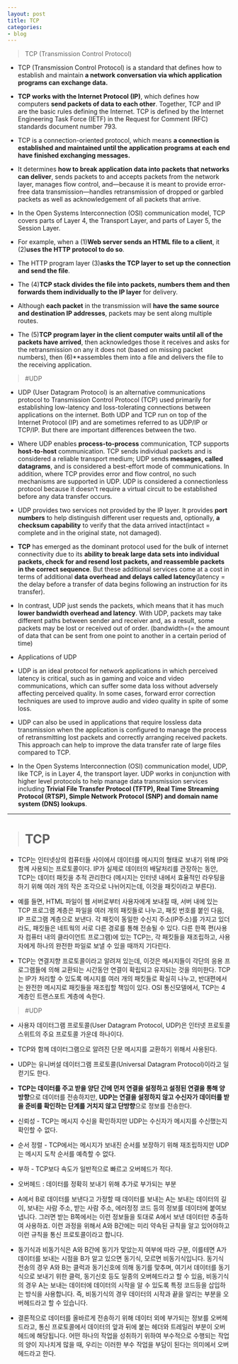 ```yaml
---
layout: post
title: TCP
categories:
- blog
---
```



> TCP (Transmission Control Protocol)

* TCP (Transmission Control Protocol) is a standard that defines how to establish and maintain **a network conversation via which application programs can exchange data.**
* **TCP works with the Internet Protocol (IP)**, which defines how computers **send packets of data to each other**. Together, TCP and IP are the basic rules defining the Internet. TCP is defined by the Internet Engineering Task Force (IETF) in the Request for Comment (RFC) standards document number 793.

* TCP is a connection-oriented protocol, which means **a connection is established and maintained until the application programs at each end have finished exchanging messages.** 
* It determines **how to break application data into packets that networks can deliver**, sends packets to and accepts packets from the network layer, manages flow control, and—because it is meant to provide error-free data transmission—handles retransmission of dropped or garbled packets as well as acknowledgement of all packets that arrive.  
* In the Open Systems Interconnection (OSI) communication model, TCP covers parts of Layer 4, the Transport Layer, and parts of Layer 5, the Session Layer.

* For example, when a (1)**Web server sends an HTML file to a client**, it (2)**uses the HTTP protocol to do so**. 
* The HTTP program layer (3)**asks the TCP layer to set up the connection and send the file**.  
* The (4)**TCP stack divides the file into packets, numbers them and then forwards them individually to the IP layer** for delivery. 
* Although **each packet** in the transmission will **have the same source and destination IP addresses**, packets may be sent along multiple routes. 
* The (5)**TCP program layer in the client computer waits until all of the packets have arrived**, then acknowledges those it receives and asks for the retransmission on any it does not (based on missing packet numbers), then (6)**assembles them into a file and delivers the file to the receiving application.

> #UDP

* UDP (User Datagram Protocol) is an alternative communications protocol to Transmission Control Protocol (TCP) used primarily for establishing low-latency and loss-tolerating connections between applications on the internet. Both UDP and TCP run on top of the Internet Protocol (IP) and are sometimes referred to as UDP/IP or TCP/IP. But there are important differences between the two.

* Where UDP enables **process-to-process** communication, TCP supports **host-to-host** communication. TCP sends individual packets and is considered a reliable transport medium; UDP sends **messages, called datagrams**, and is considered a best-effort mode of communications. In addition, where TCP provides error and flow control, no such mechanisms are supported in UDP. UDP is considered a connectionless protocol because it doesn't require a virtual circuit to be established before any data transfer occurs.

* UDP provides two services not provided by the IP layer. It provides **port numbers** to help distinguish different user requests and, optionally, **a checksum capability** to verify that the data arrived intact(intact = complete and in the original state, not damaged).

* **TCP** has emerged as the dominant protocol used for the bulk of internet connectivity due to its **ability to break large data sets into individual packets, check for and resend lost packets, and reassemble packets in the correct sequence**. But these additional services come at a cost in terms of additional **data overhead and delays called latency**(latency = the delay before a transfer of data begins following an instruction for its transfer).

* In contrast, UDP just sends the packets, which means that it has much **lower bandwidth overhead and latency**. With UDP, packets may take different paths between sender and receiver and, as a result, some packets may be lost or received out of order.  (bandwidth=(= the amount of data that can be sent from one point to another in a certain period of time)

* Applications of UDP
* UDP is an ideal protocol for network applications in which perceived latency is critical, such as in gaming and voice and video communications, which can suffer some data loss without adversely affecting perceived quality. In some cases, forward error correction techniques are used to improve audio and video quality in spite of some loss.

* UDP can also be used in applications that require lossless data transmission when the application is configured to manage the process of retransmitting lost packets and correctly arranging received packets. This approach can help to improve the data transfer rate of large files compared to TCP.

* In the Open Systems Interconnection (OSI) communication model, UDP, like TCP, is in Layer 4, the transport layer. UDP works in conjunction with higher level protocols to help manage data transmission services including **Trivial File Transfer Protocol (TFTP), Real Time Streaming Protocol (RTSP), Simple Network Protocol (SNP) and domain name system (DNS) lookups**.



- - -


> # TCP

* TCP는 인터넷상의 컴퓨터들 사이에서 데이터를 메시지의 형태로 보내기 위해 IP와 함께 사용되는 프로토콜이다. IP가 실제로 데이터의 배달처리를 관장하는 동안, TCP는 데이터 패킷을 추적 관리한다 (메시지는 인터넷 내에서 효율적인 라우팅을 하기 위해 여러 개의 작은 조각으로 나뉘어지는데, 이것을 패킷이라고 부른다).

* 예를 들면, HTML 파일이 웹 서버로부터 사용자에게 보내질 때, 서버 내에 있는 TCP 프로그램 계층은 파일을 여러 개의 패킷들로 나누고, 패킷 번호를 붙인 다음, IP 프로그램 계층으로 보낸다. 각 패킷이 동일한 수신지 주소(IP주소)를 가지고 있더라도, 패킷들은 네트웍의 서로 다른 경로를 통해 전송될 수 있다. 다른 한쪽 편(사용자 컴퓨터 내의 클라이언트 프로그램)에 있는 TCP는, 각 패킷들을 재조립하고, 사용자에게 하나의 완전한 파일로 보낼 수 있을 때까지 기다린다.

* TCP는 연결지향 프로토콜이라고 알려져 있는데, 이것은 메시지들이 각단의 응용 프로그램들에 의해 교환되는 시간동안 연결이 확립되고 유지되는 것을 의미한다. TCP는 IP가 처리할 수 있도록 메시지를 여러 개의 패킷들로 확실히 나누고, 반대편에서는 완전한 메시지로 패킷들을 재조립할 책임이 있다. OSI 통신모델에서, TCP는 4계층인 트랜스포트 계층에 속한다.


> #UDP

* 사용자 데이터그램 프로토콜(User Datagram Protocol, UDP)은 인터넷 프로토콜 스위트의 주요 프로토콜 가운데 하나이다. 
* TCP와 함께 데이터그램으로 알려진 단문 메시지를 교환하기 위해서 사용된다. 
* UDP는 유니버설 데이터그램 프로토콜(Universal Datagram Protocol)이라고 일컫기도 한다.

* **TCP는 데이터를 주고 받을 양단 간에 먼저 연결을 설정하고 설정된 연결을 통해 양방향**으로 데이터를 전송하지만, **UDP는 연결을 설정하지 않고 수신자가 데이터를 받을 준비를 확인하는 단계를 거치지 않고 단방향**으로 정보를 전송한다.

* 신뢰성 - TCP는 메시지 수신을 확인하지만 UDP는 수신자가 메시지를 수신했는지 확인할 수 없다.
* 순서 정렬 - TCP에서는 메시지가 보내진 순서를 보장하기 위해 재조립하지만 UDP는 메시지 도착 순서를 예측할 수 없다.
* 부하 - TCP보다 속도가 일반적으로 빠르고 오버헤드가 적다.

* 오버헤드 : 데이터를 정확히 보내기 위해 추가로 부가되는 부분
* A에서 B로 데이터를 보낸다고 가정할 때 데이터를 보내는 A는 보내는 데이터의 길이, 보내는 사람 주소, 받는 사람 주소, 에러정정 코드 등의 정보를 데이터에 붙여보냅니다. 그러면 받는 B쪽에서는 이런 정보들을 토대로 A에서 보낸 데이터만 추출하여 사용하죠. 이런 과정을 위해서 A와 B간에는 미리 약속된 규칙을 알고 있어야하고 이런 규칙을 통신 프로토콜이라고 합니다. 

* 동기식과 비동기식은 A와 B간에 동기가 맞았는지 여부에 따라 구분, 이를테면 A가 데이터를 보내는 시점을 B가 알고 있으면 동기식, 모르면 비동기식입니다. 동기식 전송의 경우 A와 B는 클럭과 동기신호에 의해 동기를 맞추며, 여기서 데이터를 동기식으로 보내기 위한 클럭, 동기신호 등도 일종의 오버헤드라고 할 수 있음, 비동기식의 경우 A는 보내는 데이터에 데이터의 시작을 알 수 있도록 특정 코드등을 삽입하는 방식을 사용합니다. 즉, 비동기식의 경우 데이터의 시작과 끝을 알리는 부분을 오버헤드라고 할 수 있습니다.

* 결론적으로 데이터를 올바르게 전송하기 위해 데이터 외에 부가되는 정보를 오버헤드라고, 통신 프로토콜에서 데이터의 앞과 뒤에 붙는 헤더와 트레일러 부분이 오버헤드에 해당됩니다. 어떤 하나의 작업을 성취하기 위하여 부수적으로 수행되는 작업의 양이 지나치게 많을 때, 우리는 이러한 부수 작업을 부담이 된다는 의미에서 오버헤드라고 한다.

